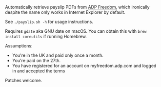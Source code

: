 Automatically retrieve payslip PDFs from [ADP Freedom](https://myfreedom.adp.com), which ironically despite the name only works in Internet Explorer by default.

See `./payslip.sh -h` for usage instructions.

Requires `gdate` aka GNU date on macOS. You can obtain this with `brew install coreutils` if running Homebrew.

Assumptions:
 - You're in the UK and paid only once a month.
 - You're paid on the 27th.
 - You have registered for an account on myfreedom.adp.com and logged in and accepted the terms

Patches welcome.
